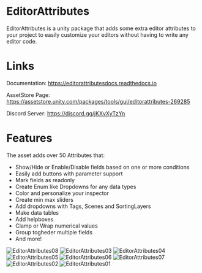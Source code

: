 # EditorAttributes
EditorAttributes is a unity package that adds some extra editor attributes to your project to easily customize your editors without having to write any editor code.

# Links
Documentation: https://editorattributesdocs.readthedocs.io

AssetStore Page: https://assetstore.unity.com/packages/tools/gui/editorattributes-269285

Discord Server: https://discord.gg/jKXvXyTzYn

# Features
The asset adds over 50 Attributes that:
- Show/Hide or Enable/Disable fields based on one or more conditions
- Easily add buttons with parameter support
- Mark fields as readonly
- Create Enum like Dropdowns for any data types
- Color and personalize your inspector
- Create min max sliders
- Add dropdowns with Tags, Scenes and SortingLayers
- Make data tables
- Add helpboxes
- Clamp or Wrap numerical values
- Group togheder multiple fields
- And more!

![EditorAttributes08](https://github.com/v0lt13/EditorAttributes/assets/83181883/5680dc39-d9c7-4f41-8ef4-10945b6817d6)
![EditorAttributes03](https://github.com/v0lt13/EditorAttributes/assets/83181883/e015bc88-b861-41ab-a071-fb8eab64eb3c)
![EditorAttributes04](https://github.com/v0lt13/EditorAttributes/assets/83181883/2f60e8ac-0085-4ad7-86e4-e681546d2507)
![EditorAttributes05](https://github.com/v0lt13/EditorAttributes/assets/83181883/b38bb45f-77b2-4b15-ba57-535df0ab1b82)
![EditorAttributes06](https://github.com/v0lt13/EditorAttributes/assets/83181883/753c8233-2819-4f0c-8ed9-fbddb2b98fbf)
![EditorAttributes07](https://github.com/v0lt13/EditorAttributes/assets/83181883/51483eed-1154-4564-8ff5-ca0b9d2aca5c)
![EditorAttributes02](https://github.com/v0lt13/EditorAttributes/assets/83181883/c2f447cf-f3e8-4f3c-9ad5-85b8bf0b9482)
![EditorAttributes01](https://github.com/v0lt13/EditorAttributes/assets/83181883/7faa7508-39ae-4c62-9be9-bbbadb4734e9)

